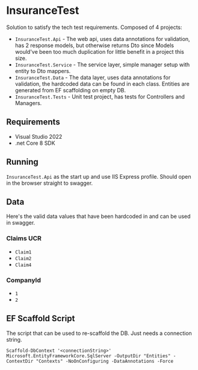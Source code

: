 # InsuranceTest

Solution to satisfy the tech test requirements. Composed of 4 projects:

- `InsuranceTest.Api` - The web api, uses data annotations for validation, has 2 response models, but otherwise returns Dto since Models would've been too much duplication for little benefit in a project this size.
- `InsuranceTest.Service` - The service layer, simple manager setup with entity to Dto mappers.
- `InsuranceTest.Data` - The data layer, uses data annotations for validation, the hardcoded data can be found in each class. Entities are generated from EF scaffolding on empty DB.
- `InsuranceTest.Tests` - Unit test project, has tests for Controllers and Managers.

## Requirements

- Visual Studio 2022
- .net Core 8 SDK

## Running

`InsuranceTest.Api` as the start up and use IIS Express profile. Should open in the browser straight to swagger.

## Data

Here's the valid data values that have been hardcoded in and can be used in swagger.

### Claims UCR

- `Claim1`
- `Claim2`
- `Claim4`

### CompanyId

- `1`
- `2`

## EF Scaffold Script

The script that can be used to re-scaffold the DB. Just needs a connection string.

`Scaffold-DbContext '<connectionString>' Microsoft.EntityFrameworkCore.SqlServer -OutputDir "Entities" -ContextDir "Contexts" -NoOnConfiguring -DataAnnotations -Force `